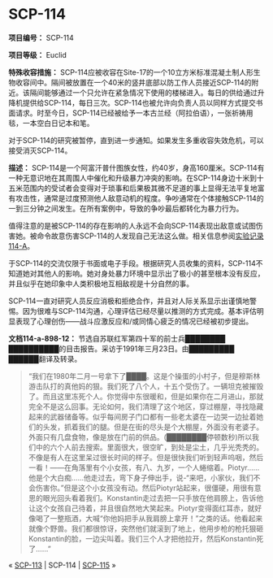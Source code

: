 # SCP-114
                        


**项目编号：** SCP-114

**项目等级：** Euclid

**特殊收容措施：** SCP-114应被收容在Site-17的一个10立方米标准混凝土制人形生物收容间中。隔间被放置在一个40米的竖井底部以防工作人员接近SCP-114的附近。该隔间能够通过一个只允许在紧急情况下使用的楼梯进入。每日的供给通过升降机提供给SCP-114，每日三次。SCP-114也被允许向负责人员以同样方式提交书面请求。时至今日，SCP-114已经被给予一本古兰经（阿拉伯语），一张祈祷用毯，一本空白日记本和笔。

对于SCP-114的研究被暂停，直到进一步通知。如果发生多重收容失效危机，可以接受消灭SCP-114。

**描述：** SCP-114是一个阿富汗普什图族女性，约40岁，身高160厘米。SCP-114有一种无意识地在其周围人中催化和升级暴力冲突的影响。在SCP-114身边十米到十五米范围内的受试者会变得对于琐事和后果极其微不足道的事上显得无法平复地富有攻击性，通常是过度预测他人敌意动机的程度。争吵通常在个体接触SCP-114的一到三分钟之间发生。在所有案例中，导致的争吵最后都转化为暴力行为。

值得注意的是被SCP-114的存在影响的人永远不会向SCP-114表现出敌意或试图伤害她。被命令故意伤害SCP-114的人发现自己无法这么做。相关信息参阅[实验记录114-A](/experiment-log-114-a)。

于SCP-114的交流仅限于书面或电子手段。根据研究人员收集的资料，SCP-114不知道她对其他人的影响。她对身处暴力环境中显示出了极小的甚至根本没有反应，并且似乎在她印象中人类积极地互相敌视是十分自然的事。

SCP-114一直对研究人员反应消极和拒绝合作，并且对人际关系显示出谨慎地警惕。因为很难与SCP-114沟通，心理评估已经尽量以推测的方式完成。基本评估明显表现了心理创伤——战斗应激反应和/或同情心疲乏的情况已经被初步提出。

**文档114-a-898-12：** 
节选自苏联红军第四十军的前士兵████████ ██████████的目击报告。采访于1991年三月23日。由█████████ ██████翻译及转录。


> “我们在1980年二月一号拿下了████。这是个操蛋的小村子，但是穆斯林游击队打的真他妈的狠。我们死了八个人，十五个受伤了。一辆坦克被摧毁了。而且这里冻死个人。你觉得中东很暖和，但是如果你在二月进山，那就完全不是这么回事。无论如何，我们清理了这个地区，穿过棚屋，寻找隐藏起来的武器储备等。似乎每间房子门口都有一些老太婆在一边哭一边扯着她们的头发，抓着我们的腿。但是在街的尽头是个大棚屋，外面没有老婆子。外面只有几盘食物，像是放在门前的供品。(████████停顿数秒)所以我们中的六个人前去搜索。里面很大，很空旷，到处是尘土，几乎光秃秃的。不像是有人在这里呆过很长时间的样子。但是很快我们听到轻声呜咽，然后一看！——在角落里有个小女孩，有八、九岁，一个人蜷缩着。Piotyr……他是个大白痴……他走过去，弯下身子伸出手，说-“来吧，小家伙，我们不会伤害你。”但是这个小女孩没有动。然后Piotyr站起来，很僵硬，用很有意思的眼光回头看着我们。Konstantin走过去把一只手放在他肩膀上，告诉他让这个女孩自己待着，并且很自然地大笑起来。Piotyr变得面红耳赤，就好像喝了一整瓶酒，大喊“你他妈把手从我肩膀上拿开！”之类的话。他看起来就像个野兽。我们都很惊讶，突然他们就滚到了地上，他用步枪的枪托狠砸Konstantin的脸，一边尖叫着。我们三个人才把他拉开，然后Konstantin死了……”
> 



« [SCP-113](/scp-113) | SCP-114 | [SCP-115](/scp-115) »





                    